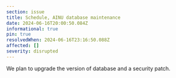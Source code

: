 ```yaml
---
section: issue
title: Schedule, AINU database maintenance
date: 2024-06-16T20:00:50.084Z
informational: true
pin: true
resolvedWhen: 2024-06-16T23:16:50.088Z
affected: []
severity: disrupted
---
```

We plan to upgrade the version of database and a security patch.
